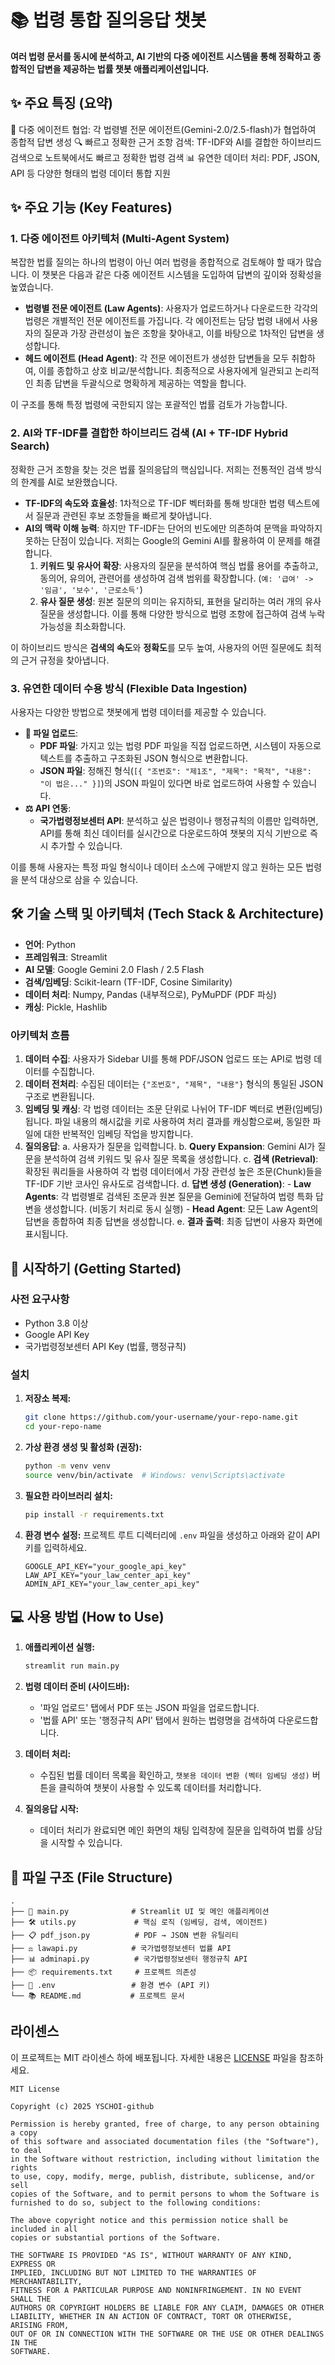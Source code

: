# 📚 법령 통합 질의응답 챗봇

**여러 법령 문서를 동시에 분석하고, AI 기반의 다중 에이전트 시스템을 통해 정확하고 종합적인 답변을 제공하는 법률 챗봇 애플리케이션입니다.**

## ✨ 주요 특징 (요약)

🤖 다중 에이전트 협업: 각 법령별 전문 에이전트(Gemini-2.0/2.5-flash)가 협업하여 종합적 답변 생성
🔍 빠르고 정확한 근거 조항 검색: TF-IDF와 AI를 결합한 하이브리드 검색으로 노트북에서도 빠르고 정확한 법령 검색
📊 유연한 데이터 처리: PDF, JSON, API 등 다양한 형태의 법령 데이터 통합 지원

## ✨ 주요 기능 (Key Features)

### 1\. 다중 에이전트 아키텍처 (Multi-Agent System)

복잡한 법률 질의는 하나의 법령이 아닌 여러 법령을 종합적으로 검토해야 할 때가 많습니다. 이 챗봇은 다음과 같은 다중 에이전트 시스템을 도입하여 답변의 깊이와 정확성을 높였습니다.

  - **법령별 전문 에이전트 (Law Agents)**: 사용자가 업로드하거나 다운로드한 각각의 법령은 개별적인 전문 에이전트를 가집니다. 각 에이전트는 담당 법령 내에서 사용자의 질문과 가장 관련성이 높은 조항을 찾아내고, 이를 바탕으로 1차적인 답변을 생성합니다.
  - **헤드 에이전트 (Head Agent)**: 각 전문 에이전트가 생성한 답변들을 모두 취합하여, 이를 종합하고 상호 비교/분석합니다. 최종적으로 사용자에게 일관되고 논리적인 최종 답변을 두괄식으로 명확하게 제공하는 역할을 합니다.

이 구조를 통해 특정 법령에 국한되지 않는 포괄적인 법률 검토가 가능합니다.

### 2\. AI와 TF-IDF를 결합한 하이브리드 검색 (AI + TF-IDF Hybrid Search)

정확한 근거 조항을 찾는 것은 법률 질의응답의 핵심입니다. 저희는 전통적인 검색 방식의 한계를 AI로 보완했습니다.

  - **TF-IDF의 속도와 효율성**: 1차적으로 TF-IDF 벡터화를 통해 방대한 법령 텍스트에서 질문과 관련된 후보 조항들을 빠르게 찾아냅니다.
  - **AI의 맥락 이해 능력**: 하지만 TF-IDF는 단어의 빈도에만 의존하여 문맥을 파악하지 못하는 단점이 있습니다. 저희는 Google의 Gemini AI를 활용하여 이 문제를 해결합니다.
    1.  **키워드 및 유사어 확장**: 사용자의 질문을 분석하여 핵심 법률 용어를 추출하고, 동의어, 유의어, 관련어를 생성하여 검색 범위를 확장합니다. (`예: '급여' -> '임금', '보수', '근로소득'`)
    2.  **유사 질문 생성**: 원본 질문의 의미는 유지하되, 표현을 달리하는 여러 개의 유사 질문을 생성합니다. 이를 통해 다양한 방식으로 법령 조항에 접근하여 검색 누락 가능성을 최소화합니다.

이 하이브리드 방식은 **검색의 속도**와 **정확도**를 모두 높여, 사용자의 어떤 질문에도 최적의 근거 규정을 찾아냅니다.

### 3\. 유연한 데이터 수용 방식 (Flexible Data Ingestion)

사용자는 다양한 방법으로 챗봇에게 법령 데이터를 제공할 수 있습니다.

  - **📄 파일 업로드**:
      - **PDF 파일**: 가지고 있는 법령 PDF 파일을 직접 업로드하면, 시스템이 자동으로 텍스트를 추출하고 구조화된 JSON 형식으로 변환합니다.
      - **JSON 파일**: 정해진 형식(`[{ "조번호": "제1조", "제목": "목적", "내용": "이 법은..." }]`)의 JSON 파일이 있다면 바로 업로드하여 사용할 수 있습니다.
  - **⚖️ API 연동**:
      - **국가법령정보센터 API**: 분석하고 싶은 법령이나 행정규칙의 이름만 입력하면, API를 통해 최신 데이터를 실시간으로 다운로드하여 챗봇의 지식 기반으로 즉시 추가할 수 있습니다.

이를 통해 사용자는 특정 파일 형식이나 데이터 소스에 구애받지 않고 원하는 모든 법령을 분석 대상으로 삼을 수 있습니다.

## 🛠️ 기술 스택 및 아키텍처 (Tech Stack & Architecture)

  - **언어**: Python
  - **프레임워크**: Streamlit
  - **AI 모델**: Google Gemini 2.0 Flash / 2.5 Flash
  - **검색/임베딩**: Scikit-learn (TF-IDF, Cosine Similarity)
  - **데이터 처리**: Numpy, Pandas (내부적으로), PyMuPDF (PDF 파싱)
  - **캐싱**: Pickle, Hashlib

### 아키텍처 흐름

1.  **데이터 수집**: 사용자가 Sidebar UI를 통해 PDF/JSON 업로드 또는 API로 법령 데이터를 수집합니다.
2.  **데이터 전처리**: 수집된 데이터는 `{"조번호", "제목", "내용"}` 형식의 통일된 JSON 구조로 변환됩니다.
3.  **임베딩 및 캐싱**: 각 법령 데이터는 조문 단위로 나뉘어 TF-IDF 벡터로 변환(임베딩)됩니다. 파일 내용의 해시값을 키로 사용하여 처리 결과를 캐싱함으로써, 동일한 파일에 대한 반복적인 임베딩 작업을 방지합니다.
4.  **질의응답**:
    a. 사용자가 질문을 입력합니다.
    b. **Query Expansion**: Gemini AI가 질문을 분석하여 검색 키워드 및 유사 질문 목록을 생성합니다.
    c. **검색 (Retrieval)**: 확장된 쿼리들을 사용하여 각 법령 데이터에서 가장 관련성 높은 조문(Chunk)들을 TF-IDF 기반 코사인 유사도로 검색합니다.
    d. **답변 생성 (Generation)**:
    \-   **Law Agents**: 각 법령별로 검색된 조문과 원본 질문을 Gemini에 전달하여 법령 특화 답변을 생성합니다. (비동기 처리로 동시 실행)
    \-   **Head Agent**: 모든 Law Agent의 답변을 종합하여 최종 답변을 생성합니다.
    e. **결과 출력**: 최종 답변이 사용자 화면에 표시됩니다.

## 🚀 시작하기 (Getting Started)

### 사전 요구사항

  - Python 3.8 이상
  - Google API Key
  - 국가법령정보센터 API Key (법률, 행정규칙)

### 설치

1.  **저장소 복제:**

    ```bash
    git clone https://github.com/your-username/your-repo-name.git
    cd your-repo-name
    ```

2.  **가상 환경 생성 및 활성화 (권장):**

    ```bash
    python -m venv venv
    source venv/bin/activate  # Windows: venv\Scripts\activate
    ```

3.  **필요한 라이브러리 설치:**

    ```bash
    pip install -r requirements.txt
    ```

4.  **환경 변수 설정:**
    프로젝트 루트 디렉터리에 `.env` 파일을 생성하고 아래와 같이 API 키를 입력하세요.

    ```
    GOOGLE_API_KEY="your_google_api_key"
    LAW_API_KEY="your_law_center_api_key"
    ADMIN_API_KEY="your_law_center_api_key"
    ```

## 💻 사용 방법 (How to Use)

1.  **애플리케이션 실행:**

    ```bash
    streamlit run main.py
    ```

2.  **법령 데이터 준비 (사이드바):**

      - '파일 업로드' 탭에서 PDF 또는 JSON 파일을 업로드합니다.
      - '법률 API' 또는 '행정규칙 API' 탭에서 원하는 법령명을 검색하여 다운로드합니다.

3.  **데이터 처리:**

      - 수집된 법률 데이터 목록을 확인하고, `챗봇용 데이터 변환 (벡터 임베딩 생성)` 버튼을 클릭하여 챗봇이 사용할 수 있도록 데이터를 처리합니다.

4.  **질의응답 시작:**

      - 데이터 처리가 완료되면 메인 화면의 채팅 입력창에 질문을 입력하여 법률 상담을 시작할 수 있습니다.

## 📂 파일 구조 (File Structure)

```
.
├── 📄 main.py              # Streamlit UI 및 메인 애플리케이션
├── 🛠️ utils.py             # 핵심 로직 (임베딩, 검색, 에이전트)
├── 📋 pdf_json.py          # PDF → JSON 변환 유틸리티
├── ⚖️ lawapi.py            # 국가법령정보센터 법률 API
├── 📊 adminapi.py          # 국가법령정보센터 행정규칙 API
├── 📦 requirements.txt     # 프로젝트 의존성
├── 🔐 .env                 # 환경 변수 (API 키)
└── 📚 README.md           # 프로젝트 문서
```

## 라이센스

이 프로젝트는 MIT 라이센스 하에 배포됩니다. 자세한 내용은 [LICENSE](LICENSE) 파일을 참조하세요.

```
MIT License

Copyright (c) 2025 YSCHOI-github

Permission is hereby granted, free of charge, to any person obtaining a copy
of this software and associated documentation files (the "Software"), to deal
in the Software without restriction, including without limitation the rights
to use, copy, modify, merge, publish, distribute, sublicense, and/or sell
copies of the Software, and to permit persons to whom the Software is
furnished to do so, subject to the following conditions:

The above copyright notice and this permission notice shall be included in all
copies or substantial portions of the Software.

THE SOFTWARE IS PROVIDED "AS IS", WITHOUT WARRANTY OF ANY KIND, EXPRESS OR
IMPLIED, INCLUDING BUT NOT LIMITED TO THE WARRANTIES OF MERCHANTABILITY,
FITNESS FOR A PARTICULAR PURPOSE AND NONINFRINGEMENT. IN NO EVENT SHALL THE
AUTHORS OR COPYRIGHT HOLDERS BE LIABLE FOR ANY CLAIM, DAMAGES OR OTHER
LIABILITY, WHETHER IN AN ACTION OF CONTRACT, TORT OR OTHERWISE, ARISING FROM,
OUT OF OR IN CONNECTION WITH THE SOFTWARE OR THE USE OR OTHER DEALINGS IN THE
SOFTWARE.
```


